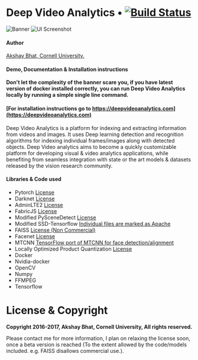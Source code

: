 # Deep Video Analytics  •  [![Build Status](https://travis-ci.org/AKSHAYUBHAT/DeepVideoAnalytics.svg?branch=master)](https://travis-ci.org/AKSHAYUBHAT/DeepVideoAnalytics)

![Banner](notes/banner_small.png "banner")
![UI Screenshot](notes/face_recognition.png "face recognition")
#### Author 
[Akshay Bhat, Cornell University.](http://www.akshaybhat.com)

  
#### Demo, Documentation & Installation instructions
**Don't let the complexity of the banner scare you, if you have latest version of docker installed correctly, you can run Deep Video Analytics locally by running a simple single line command.** 

#### [For installation instructions go to https://deepvideoanalytics.com](https://deepvideoanalytics.com)


Deep Video Analytics is a platform for indexing and extracting information from videos and images.
It uses Deep learning detection and recognition algorithms for indexing individual frames/images along with 
detected objects. Deep Video analytics aims to become a quickly customizable platform for developing 
visual & video analytics applications, while benefiting from seamless integration with state or the art models & datasets
released by the vision research community.

#### Libraries & Code used

- Pytorch [License](https://github.com/pytorch/pytorch/blob/master/LICENSE)
- Darknet [License](https://github.com/pjreddie/darknet/blob/master/LICENSE)
- AdminLTE2 [License](https://github.com/almasaeed2010/AdminLTE/blob/master/LICENSE)
- FabricJS [License](https://github.com/kangax/fabric.js/blob/master/LICENSE)
- Modified PySceneDetect [License](https://github.com/Breakthrough/PySceneDetect)
- Modified SSD-Tensorflow [Individual files are marked as Apache](https://github.com/balancap/SSD-Tensorflow)
- FAISS [License (Non Commercial)](https://github.com/facebookresearch/faiss)
- Facenet [License](https://github.com/davidsandberg/facenet)
- MTCNN [TensorFlow port of MTCNN for face detection/alignment](https://github.com/kpzhang93/MTCNN_face_detection_alignment)
- Locally Optimized Product Quantization [License](https://github.com/yahoo/lopq/blob/master/LICENSE)
- Docker 
- Nvidia-docker
- OpenCV
- Numpy
- FFMPEG
- Tensorflow

# License & Copyright

**Copyright 2016-2017, Akshay Bhat, Cornell University, All rights reserved.**

Please contact me for more information, I plan on relaxing the license soon, once a beta version is reached 
(To the extent allowed by the code/models included. e.g. FAISS disallows commercial use.). 
 
